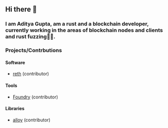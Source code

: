 ## Hi there 👋
### I am Aditya Gupta, am a rust and a blockchain developer, currently working in the areas of blockchain nodes and clients and rust fuzzing🦀🦀.

### Projects/Contrbutions

#### Software

- [reth][reth] (contributor)

#### Tools

- [Foundry][foundry] (contributor)

#### Libraries

- [alloy][alloy] (contributor)
  



[reth]: https://github.com/paradigmxyz/reth/pulls?q=is%3Apr+author%3A1010adigupta
[foundry]: https://github.com/foundry-rs/foundry/pulls?q=is%3Apr+author%3A1010adigupta+
[alloy]: https://github.com/alloy-rs/alloy/pulls?q=is%3Apr+author%3A1010adigupta+
